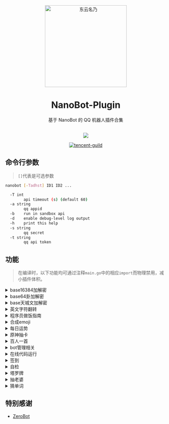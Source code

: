<div align="center">
  <img src=".github/nano.jpeg" alt="东云名乃" width = "256">
  <br>

  <h1>NanoBot-Plugin</h1>
  基于 NanoBot 的 QQ 机器人插件合集<br><br>

  <img src="https://counter.seku.su/cmoe?name=NanoBot&theme=r34" /><br>

  [![tencent-guild](https://img.shields.io/badge/%E9%A2%91%E9%81%93-Zer0BotPlugin-yellow?style=flat-square&logo=tencent-qq)](https://pd.qq.com/s/fjkx81mnr)

</div>

## 命令行参数
> `[]`代表是可选参数
```bash
nanobot [-Tadhst] ID1 ID2 ...

  -T int
        api timeout (s) (default 60)
  -a string
        qq appid
  -b    run in sandbox api
  -d    enable debug-level log output
  -h    print this help
  -s string
        qq secret
  -t string
        qq api token
```

## 功能
> 在编译时，以下功能均可通过注释`main.go`中的相应`import`而物理禁用，减小插件体积。

<details>
  <summary>base16384加解密</summary>

  `import _ "github.com/FloatTech/NanoBot-Plugin/plugin/b14"`

  - [x] 加密xxx

  - [x] 解密xxx

  - [x] 用yyy加密xxx

  - [x] 用yyy解密xxx

</details>

<details>
  <summary>base64卦加解密</summary>

  `import _ "github.com/FloatTech/NanoBot-Plugin/plugin/base64gua"`

  - [x] 六十四卦加密xxx

  - [x] 六十四卦解密xxx

  - [x] 六十四卦用yyy加密xxx

  - [x] 六十四卦用yyy解密xxx

</details>

<details>
  <summary>base天城文加解密</summary>

  `import _ "github.com/FloatTech/NanoBot-Plugin/plugin/baseamasiro"`

  - [x] 天城文加密xxx

  - [x] 天城文解密xxx

  - [x] 天城文用yyy加密xxx

  - [x] 天城文用yyy解密xxx

</details>

<details>
  <summary>英文字符翻转</summary>

  `import _ "github.com/FloatTech/NanoBot-Plugin/plugin/chrev"`

  - [x] 翻转 I love you

</details>

<details>
  <summary>程序员做饭指南</summary>

  `import _ "github.com/FloatTech/NanoBot-Plugin/plugin/dish"`

  - [x] 怎么做[xxx] | 烹饪[xxx]
  
  - [x] 随机菜谱 | 随便做点菜

</details>

<details>
  <summary>合成emoji</summary>

  `import _ "github.com/FloatTech/NanoBot-Plugin/plugin/emojimix"`

  - [x] [emoji][emoji]

</details>

<details>
  <summary>每日运势</summary>

  `import _ "github.com/FloatTech/NanoBot-Plugin/plugin/fortune"`

  - [x] 运势 | 抽签

  - [x] 设置底图[车万 DC4 爱因斯坦 星空列车 樱云之恋 富婆妹 李清歌 公主连结 原神 明日方舟 碧蓝航线 碧蓝幻想 战双 阴阳师 赛马娘 东方归言录 奇异恩典 夏日口袋 ASoul]

</details>

<details>
  <summary>原神抽卡</summary>

  `import _ "github.com/FloatTech/NanoBot-Plugin/plugin/genshin"`

  - [x] 切换原神卡池

  - [x] 原神十连

</details>

<details>
  <summary>百人一首</summary>

  `import _ "github.com/FloatTech/NanoBot-Plugin/plugin/hyaku"`

  - [x] 百人一首

  - [x] 百人一首之n

</details>

<details>
  <summary>bot管理相关</summary>

  `import _ "github.com/FloatTech/NanoBot-Plugin/plugin/manager"`

  - [x] /exposeid @user1 @user2

</details>

<details>
  <summary>在线代码运行</summary>

  `import _ "github.com/FloatTech/NanoBot-Plugin/plugin/runcode"`

  - [x] >runcode [language] help

  - [x] >runcode [language] [code block]

  - [x] >runcoderaw [language] [code block]

</details>

<details>
  <summary>签到</summary>

  `import _ "github.com/FloatTech/NanoBot-Plugin/plugin/score"`

  - [x] 签到

  - [x] 获得签到背景

  - [x] 查看等级排名

</details>

<details>
  <summary>自检</summary>

  `import _ "github.com/FloatTech/NanoBot-Plugin/plugin/status"`

  - [x] [检查身体 | 自检 | 启动自检 | 系统状态]

</details>

<details>
  <summary>塔罗牌</summary>

  `import _ "github.com/FloatTech/NanoBot-Plugin/plugin/tarot"`

  - [x] 抽[塔罗牌|大阿卡纳|小阿卡纳]

  - [x] 解塔罗牌[牌名]

</details>

<details>
  <summary>抽老婆</summary>

  `import _ "github.com/FloatTech/NanoBot-Plugin/plugin/wife"`

  - [x] 抽老婆

  - [x] 解塔罗牌[牌名]

</details>

<details>
  <summary>猜单词</summary>

  `import _ "github.com/FloatTech/NanoBot-Plugin/plugin/wordle"`

  - [x] 个人猜单词

  - [x] 团队猜单词

  - [x] 团队六阶猜单词

  - [x] 团队七阶猜单词

</details>


## 特别感谢

- [ZeroBot](https://github.com/wdvxdr1123/ZeroBot)
